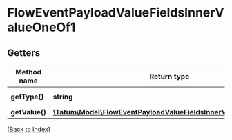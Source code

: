 # FlowEventPayloadValueFieldsInnerValueOneOf1

## Getters

Method name | Return type | Description | Notes
------------ | ------------- | ------------- | -------------
**getType()** | **string** | Type of the value | [optional]
**getValue()** | [**\Tatum\Model\FlowEventPayloadValueFieldsInnerValueOneOf1Value**](FlowEventPayloadValueFieldsInnerValueOneOf1Value.md) |  | [optional]

[[Back to Index]](../index.md)
